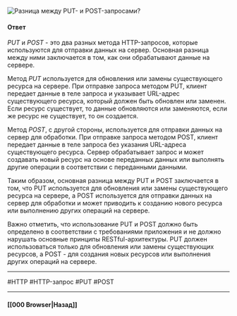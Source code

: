 ![Разница между `PUT`- и `POST`-запросами?](https://youtu.be/ngyOYuTrUk8?t=29)

#### Ответ

*PUT* и *POST* - это два разных метода HTTP-запросов, которые используются для отправки данных на сервер. Основная разница между ними заключается в том, как они обрабатывают данные на сервере.

Метод *PUT* используется для обновления или замены существующего ресурса на сервере. При отправке запроса методом PUT, клиент передает данные в теле запроса и указывает URL-адрес существующего ресурса, который должен быть обновлен или заменен. Если ресурс существует, то данные обновляются или заменяются, если же ресурс не существует, то он создается.

Метод *POST*, с другой стороны, используется для отправки данных на сервер для обработки. При отправке запроса методом POST, клиент передает данные в теле запроса без указания URL-адреса существующего ресурса. Сервер обрабатывает запрос и может создавать новый ресурс на основе переданных данных или выполнять другие операции в соответствии с переданными данными.

Таким образом, основная разница между PUT и POST заключается в том, что PUT используется для обновления или замены существующего ресурса на сервере, а POST используется для отправки данных на сервер для обработки и может приводить к созданию нового ресурса или выполнению других операций на сервере.

Важно отметить, что использование PUT и POST должно быть определено в соответствии с требованиями приложения и не должно нарушать основные принципы RESTful-архитектуры. PUT должен использоваться только для обновления или замены существующих ресурсов, а POST - для создания новых ресурсов или выполнения других операций на сервере.

___
#HTTP #HTTP-запрос #PUT #POST

___

#### [[000 Browser|Назад]]